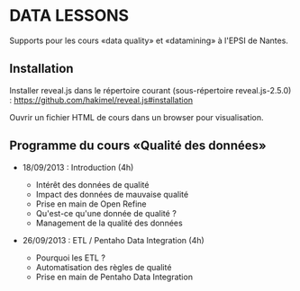 DATA LESSONS
============

Supports pour les cours «data quality» et «datamining» à l'EPSI de Nantes.

Installation
------------

Installer reveal.js dans le répertoire courant (sous-répertoire reveal.js-2.5.0) :
   https://github.com/hakimel/reveal.js#installation

Ouvrir un fichier HTML de cours dans un browser pour visualisation.

Programme du cours «Qualité des données»
----------------------------------------

 - 18/09/2013 : Introduction (4h)
   - Intérêt des données de qualité
   - Impact des données de mauvaise qualité
   - Prise en main de Open Refine
   - Qu'est-ce qu'une donnée de qualité ?
   - Management de la qualité des données

 - 26/09/2013 : ETL / Pentaho Data Integration (4h)
   - Pourquoi les ETL ?
   - Automatisation des règles de qualité
   - Prise en main de Pentaho Data Integration
